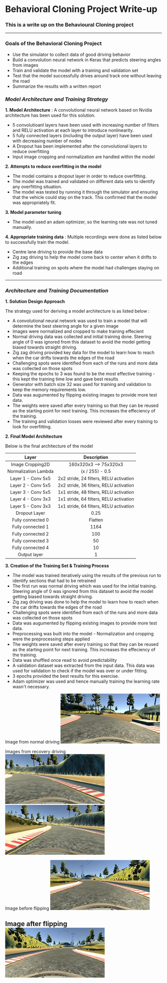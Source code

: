 # **Behavioral Cloning Project Write-up** 

### This is a write up on the Behavioural Cloning project


---

### **Goals of the Behavioral Cloning Project**


* Use the simulator to collect data of good driving behavior
* Build a convolution neural network in Keras that predicts steering angles from images
* Train and validate the model with a training and validation set
* Test that the model successfully drives around track one without leaving the road
* Summarize the results with a written report


[//]: # (Image References)

[image1]: ./examples/NormalImg.jpg "Normal Training"
[image2]: ./examples/RecoveryImg.jpg "Recovery Image 1"
[image3]: ./examples/RecoveryImg2.jpg "Recovery Image 2"
[image4]: ./examples/ActualImg.jpg "Normal Image"
[image5]: ./examples/FlippedImg.jpg "Flipped Image"


### *Model Architecture and Training Strategy*


**1. Model Architecture** : A convolutional neural network based on Nvidia architecture has been used for this solution.

* 5 convolutioanl layers have been used with increasing number of filters and RELU activation at each layer to introduce nonlinearity.
* 5 fully connected layers (including the output layer) have been used with decreasing number of nodes
* A Dropout has been implemented after the convolutional layers to reduce overfitting
* Input image cropping and normalization are handled within the model


**2. Attempts to reduce overfitting in the model**

* The model contains a dropout layer in order to reduce overfitting. 
* The model was trained and validated on different data sets to identify any overfitting situation.
* The model was tested by running it through the simulator and ensuring that the vehicle could stay on the track. This confirmed that the model was appropriately fit.


**3. Model parameter tuning**

* The model used an adam optimizer, so the learning rate was not tuned manually.


**4. Appropriate training data** : Multiple recordings were done as listed below to successfully train the model.

* Centre lane driving to provide the base data
* Zig zag driving to help the model come back to center when it drifts to the edges
* Additional training on spots where the model had challenges staying on road

---


### *Architecture and Training Documentation*


**1. Solution Design Approach**

The strategy used for deriving a model architecture is as listed below :

* A convolutional neural network was used to train a model that will determine the best steering angle for a given image
* Images were normalized and cropped to make training effecient
* Normal driving data was collected and initial training done.  Steering angle of 0 was ignored from this dataset to avoid the model getting biased towards straight driving.
* Zig zag driving provided key data for the model to learn how to reach when the car drifts towards the edges of the road
* Challenging spots were identified from each of the runs and more data was collected on those spots
* Keeping the epochs to 3 was found to be the most effective training - this kept the training time low and gave best results
* Generator with batch size 32 was used for training and validation to keep the memory requirements low.
* Data was augumented by flipping existing images to provide more test data.
* The weights were saved after every training so that they can be reused as the starting point for next training.  This increases the effeciency of the training.
* The training and validation losses were reviewed after every training to look for overfitting.


**2. Final Model Architecture**

Below is the final architecture of the model

| Layer         		|     Description	        					| 
|:---------------------:|:---------------------------------------------:| 
| Image Cropping2D 		| 160x320x3 --> 75x320x3						|
| Normalization	Lambda  | (x / 255) - 0.5								|
| Layer 1 - Conv 5x5  	| 2x2 stride, 24 filters, RELU activation	 	|
| Layer 2 - Conv 5x5  	| 2x2 stride, 36 filters, RELU activation	 	|
| Layer 3 - Conv 5x5  	| 1x1 stride, 48 filters, RELU activation	 	|
| Layer 4 - Conv 3x3  	| 1x1 stride, 64 filters, RELU activation	 	|
| Layer 5 - Conv 3x3  	| 1x1 stride, 64 filters, RELU activation	 	|
| Dropout Layer    		| 0.25	 										|
| Fully connected 0		| Flatten										|
| Fully connected 1		| 1164											|
| Fully connected 2		| 100											|
| Fully connected 3		| 50											|
| Fully connected 4		| 10											|
| Output layer			| 1												|


**3. Creation of the Training Set & Training Process**


* The model was trained iteratively using the results of the previous run to identify sections that had to be retrained
* The first run was normal driving which was used for the initial training.  Steering angle of 0 was ignored from this dataset to avoid the model getting biased towards straight driving.
* Zig zag driving was done to help the model to learn how to reach when the car drifts towards the edges of the road
* Challenging spots were identified from each of the runs and more data was collected on those spots
* Data was augumented by flipping existing images to provide more test data.
* Preprocessing was built into the model - Normalization and cropping were the preprocessing steps applied
* The weights were saved after every training so that they can be reused as the starting point for next training.  This increases the effeciency of the training.
* Data was shuffled once read to avoid predictability
* A validation dataset was extracted from the input data.  This data was used for validation to check if the model was over or under fitting.
* 3 epochs provided the best results for this exercise.
* Adam optimizer was used and hence  manually training the learning rate wasn't necessary.

Image from normal driving
![alt text][image1]

Images from recovery driving
![alt text][image2]
![alt text][image3]

Image before flipping
![alt text][image4]

Image after flipping
![alt text][image5]
---